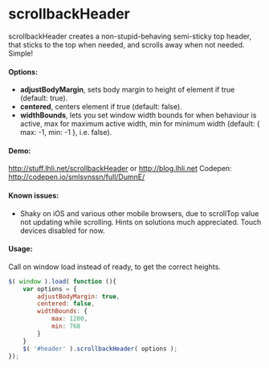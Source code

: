 scrollbackHeader
================

scrollbackHeader creates a non-stupid-behaving semi-sticky top header, that sticks 
to the top when needed, and scrolls away when not needed. Simple!

#### Options:
* **adjustBodyMargin**, sets body margin to height of element if true (default: true).
* **centered**, centers element if true (default: false).
* **widthBounds**, lets you set window width bounds for when behaviour is active, max for 
maximum active width, min for minimum width (default: { max: -1, min: -1 }, i.e. false).

#### Demo:
http://stuff.lhli.net/scrollbackHeader or http://blog.lhli.net
Codepen: http://codepen.io/smlsvnssn/full/DumnE/

#### Known issues:
* Shaky on iOS and various other mobile browsers, due to scrollTop value not updating while scrolling. Hints on solutions much appreciated. Touch devices disabled for now.

#### Usage:
Call on window load instead of ready, to get the correct heights.
``` JavaScript
$( window ).load( function (){
	var options = {
		adjustBodyMargin: true, 
		centered: false,
		widthBounds: {
			max: 1200,
			min: 768
		}
    }
	$( '#header' ).scrollbackHeader( options );
});
```
